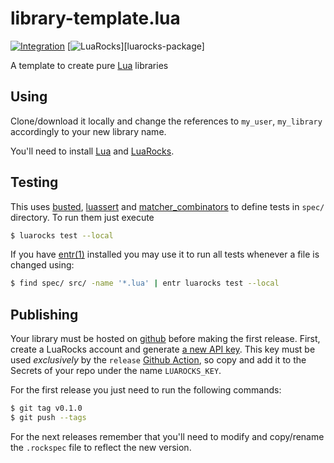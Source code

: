 library-template.lua
===
[![Integration][integration-badge]][integration-runs]
[![LuaRocks][luarocks-badge]][luarocks-package]

A template to create pure [Lua][lua] libraries

## Using

Clone/download it locally and change the references to `my_user`, `my_library`
accordingly to your new library name.

You'll need to install [Lua][lua] and [LuaRocks][luarocks].

## Testing

This uses [busted][busted], [luassert][luassert] and
[matcher_combinators][matcher_combinators] to define tests in `spec/` directory.
To run them just execute

```bash
$ luarocks test --local
```

If you have [entr(1)][entr] installed you may use it to run all tests whenever a
file is changed using:

```bash
$ find spec/ src/ -name '*.lua' | entr luarocks test --local
```

## Publishing

Your library must be hosted on [github][github] before making the first release.
First, create a LuaRocks account and generate [a new API key][luarocks-key].
This key must be used *exclusively* by the `release` [Github Action][release],
so copy and add it to the Secrets of your repo under the name `LUAROCKS_KEY`.

For the first release you just need to run the following commands:

```bash
$ git tag v0.1.0
$ git push --tags
```

For the next releases remember that you'll need to modify and copy/rename the
`.rockspec` file to reflect the new version.

[lua]: https://www.lua.org/
[entr]: https://eradman.com/entrproject/
[github]: https://github.com/
[luarocks]: https://luarocks.org/
[luarocks-key]: https://luarocks.org/settings/api-keys
[busted]: https://olivinelabs.com/busted/
[luassert]: https://github.com/Olivine-Labs/luassert
[matcher_combinators]: https://github.com/m00qek/matcher_combinators.lua
[release]: .github/workflows/release.yaml

[integration-badge]: https://github.com/m00qek/library-template.lua/actions/workflows/integration.yml/badge.svg
[integration-runs]: https://github.com/m00qek/library-template.lua/actions/workflows/integration.yml
[luarocks-badge]: https://img.shields.io/luarocks/v/m00qek/my_library?style=plastic
[luarocks-packages]: https://luarocks.org/modules/m00qek/my_library
